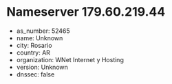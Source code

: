 # Nameserver 179.60.219.44

* as_number: 52465
* name: Unknown
* city: Rosario
* country: AR
* organization: WNet Internet y Hosting
* version: Unknown
* dnssec: false
